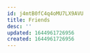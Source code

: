 ```yaml
---
id: j4mtB0fC4q4oMU7LX9AVU
title: Friends
desc: ''
updated: 1644961726956
created: 1644961726956
---
```


